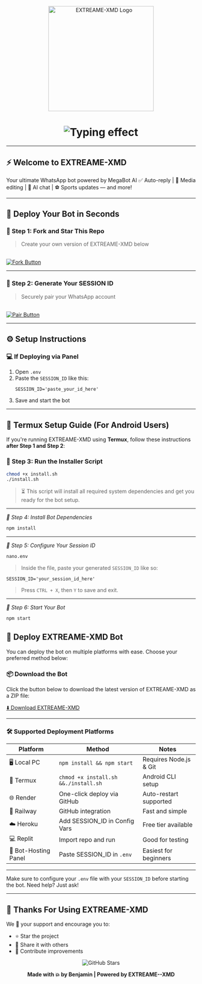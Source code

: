 <p align="center">
  <img src="https://files.catbox.moe/zvgpno.jpeg" width="280" alt="EXTREAME-XMD Logo"/>
</p>

<h1 align="center">
  <img src="https://readme-typing-svg.demolab.com?font=Fira+Code&size=24&pause=800&color=F70000&center=true&vCenter=true&width=435&lines=Bot+made+by+Benjamin" alt="Typing effect"/>
</h1>

---

## ⚡ Welcome to EXTREAME-XMD
Your ultimate WhatsApp bot powered by MegaBot AI
✅ Auto-reply | 🎨 Media editing | 🤖 AI chat | ⚽ Sports updates — and more!

---

## 🚀 Deploy Your Bot in Seconds

### 🔧 Step 1: Fork and Star This Repo

> Create your own version of EXTREAME-XMD below
<br>
<a href="https://github.com/Extreamedeone/EXTREAME-XMD/fork" target="_blank">
  <img src="https://img.shields.io/badge/🌟%20Fork%20Repo-blue?style=for-the-badge" alt="Fork Button"/>
</a>

---

### 🔗 Step 2: Generate Your SESSION ID

> Securely pair your WhatsApp account
<br>
<a href="https://extreame-xmd.onrender.com/pair" target="_blank">
  <img src="https://img.shields.io/badge/🔗%20Generate%20Session-green?style=for-the-badge" alt="Pair Button"/>
</a>

---

## ⚙️ Setup Instructions

### 💻 If Deploying via Panel

1. Open `.env`
2. Paste the `SESSION_ID` like this:
   ```
   SESSION_ID='paste_your_id_here'
   ```
3. Save and start the bot

---

## 📱 Termux Setup Guide (For Android Users)

If you're running EXTREAME-XMD using **Termux**, follow these instructions **after Step 1 and Step 2**:

### 🧰 Step 3: Run the Installer Script
```bash
chmod +x install.sh
./install.sh
```

> ⏳ This script will install all required system dependencies and get you ready for the bot setup.

---

*🧪 Step 4: Install Bot Dependencies*
```bash
npm install
```

---

*🔐 Step 5: Configure Your Session ID*
```bash
nano.env
```
> Inside the file, paste your generated `SESSION_ID` like so:
```env
SESSION_ID='your_session_id_here'
```
> Press `CTRL + X`, then `Y` to save and exit.

---

*🚀 Step 6: Start Your Bot*
```bash
npm start
```

## 🚀 Deploy EXTREAME-XMD Bot

You can deploy the bot on multiple platforms with ease. Choose your preferred method below:

### 📦 Download the Bot

Click the button below to download the latest version of EXTREAME-XMD as a ZIP file:

[⬇️ Download EXTREAME-XMD](https://github.com/Extreamedeone/EXTREAME-XMD/archive/refs/heads/main.zip)

---

### 🛠️ Supported Deployment Platforms

| Platform     | Method                          | Notes                          |
|--------------|----------------------------------|--------------------------------|
| 🖥️ Local PC   | `npm install && npm start`       | Requires Node.js & Git         |
| 📱 Termux     | `chmod +x install.sh &&./install.sh` | Android CLI setup              |
| 🌐 Render     | One-click deploy via GitHub     | Auto-restart supported         |
| 🚂 Railway    | GitHub integration              | Fast and simple                |
| ☁️ Heroku     | Add SESSION_ID in Config Vars   | Free tier available            |
| 💻 Replit     | Import repo and run             | Good for testing               |
| 🔧 Bot-Hosting Panel | Paste SESSION_ID in `.env` | Easiest for beginners          |

---

Make sure to configure your `.env` file with your `SESSION_ID` before starting the bot. Need help? Just ask!

---

## 🙏 Thanks For Using EXTREAME-XMD

We 💖 your support and encourage you to:
- ⭐ Star the project
- 🔄 Share it with others
- 🚀 Contribute improvements

<p align="center">
  <img src="https://img.shields.io/github/stars/Extreamedeone/EXTREAME-XMD?style=social" alt="GitHub Stars"/>
</p>

<p align="center"><strong>Made with 💥 by Benjamin | Powered by EXTREAME--XMD</strong></p>
